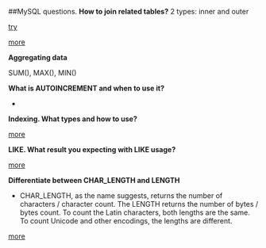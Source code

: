 ##MySQL questions.
**How to join related tables?**
2 types: inner and outer

<a href="https://www.khanacademy.org/computer-programming/sql-join-on-tables/5409956539006976
">try</a>

<a href="http://www.sqlbook.com/sql/sql-inner-join-examples-and-explanations/
">more</a>

**Aggregating data**

SUM(), MAX(), MIN()

**What is AUTOINCREMENT and when to use it?**

-

**Indexing. What types and how to use?**

<a href="https://www.tutorialspoint.com/mysql/mysql-indexes.htm">more</a>

**LIKE. What result you expecting with LIKE usage?**

<a href="https://www.tutorialspoint.com/mysql/mysql-like-clause.htm">more</a>

**Differentiate between CHAR_LENGTH and LENGTH**

- CHAR_LENGTH, as the name suggests, returns the number of characters / character count. The LENGTH returns the number of bytes / bytes count. To count the Latin characters, both lengths are the same. To count Unicode and other encodings, the lengths are different.

<a href="http://www.careerride.com/MySQL-CHAR_LENGTH.aspx">more</a>